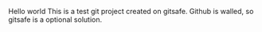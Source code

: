 Hello world
This is a test git project created on gitsafe.
Github is walled, so gitsafe is a optional solution.
